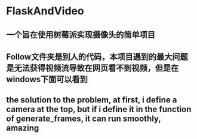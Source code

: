 # FlaskAndVideo

## 一个旨在使用树莓派实现摄像头的简单项目


## Follow文件夹是别人的代码，本项目遇到的最大问题是无法获得视频流导致在网页看不到视频，但是在windows下面可以看到


## the solution to the problem, at first, i define a camera at the top, but if i define it in the function of generate_frames, it can run smoothly, amazing